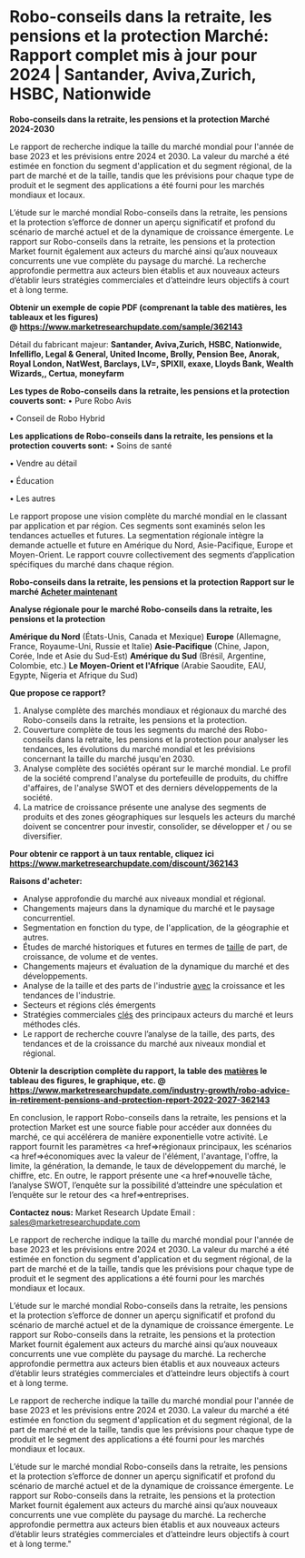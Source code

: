 # Robo-conseils dans la retraite, les pensions et la protection Marché: Rapport complet mis à jour pour 2024 | Santander, Aviva,Zurich, HSBC, Nationwide

<strong>Robo-conseils dans la retraite, les pensions et la protection Marché 2024-2030</strong>

Le rapport de recherche indique la taille du marché mondial pour l'année de base 2023 et les prévisions entre 2024 et 2030. La valeur du marché a été estimée en fonction du segment d'application et du segment régional, de la part de marché et de la taille, tandis que les prévisions pour chaque type de produit et le segment des applications a été fourni pour les marchés mondiaux et locaux.

L’étude sur le marché mondial Robo-conseils dans la retraite, les pensions et la protection s’efforce de donner un aperçu significatif et profond du scénario de marché actuel et de la dynamique de croissance émergente. Le rapport sur Robo-conseils dans la retraite, les pensions et la protection Market fournit également aux acteurs du marché ainsi qu’aux nouveaux concurrents une vue complète du paysage du marché. La recherche approfondie permettra aux acteurs bien établis et aux nouveaux acteurs d’établir leurs stratégies commerciales et d’atteindre leurs objectifs à court et à long terme.

<strong><b>Obtenir un exemple de copie PDF (comprenant la table des matières, les tableaux et les figures) @ </b></strong><strong><a href=http://www.marketresearchupdate.com/sample/362143>https://www.marketresearchupdate.com/sample/362143</a></strong></u></a></strong>

Détail du fabricant majeur:
<strong>Santander, Aviva,Zurich, HSBC, Nationwide, Infelliflo, Legal & General, United Income, Brolly, Pension Bee, Anorak, Royal London, NatWest, Barclays, LV=, SPIXII, exaxe, Lloyds Bank, Wealth Wizards,, Certua, moneyfarm</strong>

<strong>Les types de Robo-conseils dans la retraite, les pensions et la protection couverts sont:</strong>
• Pure Robo Avis

• Conseil de Robo Hybrid

<strong>Les applications de Robo-conseils dans la retraite, les pensions et la protection couverts sont:</strong>
• Soins de santé

• Vendre au détail

• Éducation

• Les autres

Le rapport propose une vision complète du marché mondial en le classant par application et par région. Ces segments sont examinés selon les tendances actuelles et futures. La segmentation régionale intègre la demande actuelle et future en Amérique du Nord, Asie-Pacifique, Europe et Moyen-Orient. Le rapport couvre collectivement des segments d’application spécifiques du marché dans chaque région.

<strong>Robo-conseils dans la retraite, les pensions et la protection Rapport sur le marché <a href=https://www.marketresearchupdate.com/buynow/362143> Acheter maintenant </a></strong></a></strong>

<strong>Analyse régionale pour le marché Robo-conseils dans la retraite, les pensions et la protection</strong>

<strong>Amérique du Nord</strong> (États-Unis, Canada et Mexique)
<strong>Europe</strong> (Allemagne, France, Royaume-Uni, Russie et Italie)
<strong>Asie-Pacifique</strong> (Chine, Japon, Corée, Inde et Asie du Sud-Est)
<strong>Amérique du Sud</strong> (Brésil, Argentine, Colombie, etc.)
<strong>Le Moyen-Orient et l'Afrique</strong> (Arabie Saoudite, EAU, Egypte, Nigeria et Afrique du Sud)

<strong>Que propose ce rapport?</strong>

1) Analyse complète des marchés mondiaux et régionaux du marché des Robo-conseils dans la retraite, les pensions et la protection.
2) Couverture complète de tous les segments du marché des Robo-conseils dans la retraite, les pensions et la protection pour analyser les tendances, les évolutions du marché mondial et les prévisions concernant la taille du marché jusqu'en 2030.
3) Analyse complète des sociétés opérant sur le marché mondial. Le profil de la société comprend l'analyse du portefeuille de produits, du chiffre d'affaires, de l'analyse SWOT et des derniers développements de la société.
4) La matrice de croissance présente une analyse des segments de produits et des zones géographiques sur lesquels les acteurs du marché doivent se concentrer pour investir, consolider, se développer et / ou se diversifier.

<strong>Pour obtenir ce rapport à un taux rentable, cliquez ici</strong>
<strong><a href=https://www.marketresearchupdate.com/discount/362143>https://www.marketresearchupdate.com/discount/362143</a></strong></b></u></strong></a>

<strong>Raisons d'acheter:</strong>
<ul>
  <li>Analyse approfondie du marché aux niveaux mondial et régional.</li>
  <li>Changements majeurs dans la dynamique du marché et le paysage concurrentiel.</li>
  <li>Segmentation en fonction du type, de l'application, de la géographie et autres.</li>
  <li>Études de marché historiques et futures en termes de <a href=>taille</a> de part, de croissance, de volume et de ventes.</li>
  <li>Changements majeurs et évaluation de la dynamique du marché et des développements.</li>
  <li>Analyse de la taille et des parts de l'industrie <a href=>avec</a> la croissance et les tendances de l'industrie.</li>
  <li>Secteurs et régions clés émergents</li>
  <li>Stratégies commerciales <a href=>clés</a> des principaux acteurs du marché et leurs méthodes clés.</li>
  <li>Le rapport de recherche couvre l’analyse de la taille, des parts, des tendances et de la croissance du marché aux niveaux mondial et régional.</li>
</ul>
<strong><b>Obtenir la description complète du rapport, la table des <a href=>matières</a> le tableau des figures, le graphique, etc. @ </b></strong> <strong><a href=https://www.marketresearchupdate.com/industry-growth/robo-advice-in-retirement-pensions-and-protection-report-2022-2027-362143>https://www.marketresearchupdate.com/industry-growth/robo-advice-in-retirement-pensions-and-protection-report-2022-2027-362143</a></strong></a></strong>

En conclusion, le rapport Robo-conseils dans la retraite, les pensions et la protection Market est une source fiable pour accéder aux données du marché, ce qui accélérera de manière exponentielle votre activité. Le rapport fournit les paramètres <a href=>régionaux</a> principaux, les scénarios <a href=>économiques</a> avec la valeur de l'élément, l'avantage, l'offre, la limite, la génération, la demande, le taux de développement du marché, le chiffre, etc. En outre, le rapport présente une <a href=>nouvelle</a> tâche, l’analyse SWOT, l’enquête sur la possibilité d’atteindre une spéculation et l’enquête sur le retour des <a href=>entreprises.</a>

<strong>Contactez nous:</strong>
Market Research Update
Email : sales@marketresearchupdate.com

Le rapport de recherche indique la taille du marché mondial pour l'année de base 2023 et les prévisions entre 2024 et 2030. La valeur du marché a été estimée en fonction du segment d'application et du segment régional, de la part de marché et de la taille, tandis que les prévisions pour chaque type de produit et le segment des applications a été fourni pour les marchés mondiaux et locaux.

L’étude sur le marché mondial Robo-conseils dans la retraite, les pensions et la protection s’efforce de donner un aperçu significatif et profond du scénario de marché actuel et de la dynamique de croissance émergente. Le rapport sur Robo-conseils dans la retraite, les pensions et la protection Market fournit également aux acteurs du marché ainsi qu’aux nouveaux concurrents une vue complète du paysage du marché. La recherche approfondie permettra aux acteurs bien établis et aux nouveaux acteurs d’établir leurs stratégies commerciales et d’atteindre leurs objectifs à court et à long terme.

Le rapport de recherche indique la taille du marché mondial pour l'année de base 2023 et les prévisions entre 2024 et 2030. La valeur du marché a été estimée en fonction du segment d'application et du segment régional, de la part de marché et de la taille, tandis que les prévisions pour chaque type de produit et le segment des applications a été fourni pour les marchés mondiaux et locaux.

L’étude sur le marché mondial Robo-conseils dans la retraite, les pensions et la protection s’efforce de donner un aperçu significatif et profond du scénario de marché actuel et de la dynamique de croissance émergente. Le rapport sur Robo-conseils dans la retraite, les pensions et la protection Market fournit également aux acteurs du marché ainsi qu’aux nouveaux concurrents une vue complète du paysage du marché. La recherche approfondie permettra aux acteurs bien établis et aux nouveaux acteurs d’établir leurs stratégies commerciales et d’atteindre leurs objectifs à court et à long terme."

